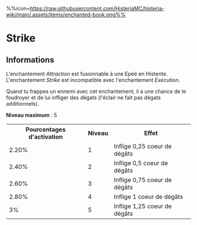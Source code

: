 %%icon=https://raw.githubusercontent.com/HisteriaMC/histeria-wiki/main/.assets/items/enchanted-book.png%%
# Strike 

## Informations
L'enchantement *Attraction* est fusionnable à une Epéé en Histerite. L'enchantement *Strike* est incompatible avec l'enchantement *Execution*.


Quand tu frappes un ennemi avec cet enchantement, il a une chance de le foudroyer et de lui infliger des dégats (l'éclair ne fait pas dégats additionnels).


**Niveau maximum** : 5

<table>
  <tr>
    <th>Pourcentages d'activation</th>
    <th>Niveau</th>
    <th>Effet</th>
  </tr>
  <tr>
    <td>2.20%</td>
    <td>1</td>
    <td>Inflige 0,25 coeur de dégâts</td>
  </tr>
  <tr>
    <td>2.40%</td>
    <td>2</td>
    <td>Inflige 0,5 coeur de dégâts</td>
  </tr>
  <tr>
    <td>2.60%</td>
    <td>3</td>
    <td>Inflige 0,75 coeur de dégâts</td>
  </tr>
  <tr>
    <td>2.80%</td>
    <td>4</td>
    <td>Inflige 1 coeur de dégâts</td>
  </tr>
  <tr>
    <td>3%</td>
    <td>5</td>
    <td>Inflige 1,25 coeur de dégâts</td>
   </tr>
</table>